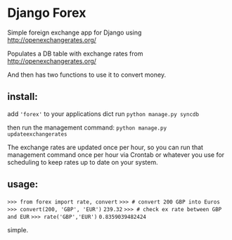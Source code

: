 Django Forex
============

Simple foreign exchange app for Django using http://openexchangerates.org/

Populates a DB table with exchange rates from http://openexchangerates.org/

And then has two functions to use it to convert money.

install:
--------------------------------------


add `'forex'` to your applications dict
run `python manage.py syncdb`

then run the management command: 
`python manage.py updateexchangerates`

The exchange rates are updated once per hour, so you can run that management
command once per hour via Crontab or whatever you use for scheduling to keep 
rates up to date on your system.


usage:
--------------------------------------

`>>> from forex import rate, convert`
`>>> # convert 200 GBP into Euros`
`>>> convert(200, 'GBP', 'EUR')`
`239.32`
`>>> # check ex rate between GBP and EUR`
`>>> rate('GBP','EUR')`
`0.8359039482424`

simple.